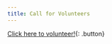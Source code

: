 ```yaml
---
title: Call for Volunteers 
---
```


[Click here to volunteer!](https://signup.com/go/QGXzxkB){: .button}

